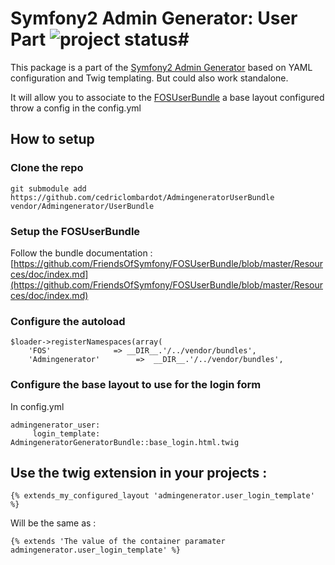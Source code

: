 # Symfony2 Admin Generator: User Part  ![project status](http://stillmaintained.com/cedriclombardot/AdmingeneratorUserBundle.png)#

This package is a part of the [Symfony2 Admin Generator](https://github.com/cedriclombardot/AdmingeneratorGeneratorBundle) based on YAML configuration and Twig templating.
But could also work standalone.

It will allow you to associate to the [FOSUserBundle](https://github.com/FriendsOfSymfony/FOSUserBundle) a base layout configured throw a config in the config.yml


## How to setup

### Clone the repo

````
git submodule add https://github.com/cedriclombardot/AdmingeneratorUserBundle vendor/Admingenerator/UserBundle
````

### Setup the FOSUserBundle

Follow the bundle documentation : [https://github.com/FriendsOfSymfony/FOSUserBundle/blob/master/Resources/doc/index.md](https://github.com/FriendsOfSymfony/FOSUserBundle/blob/master/Resources/doc/index.md)

### Configure the autoload

````
$loader->registerNamespaces(array(
    'FOS'              => __DIR__.'/../vendor/bundles',
    'Admingenerator'        =>  __DIR__.'/../vendor/bundles',
````
### Configure the base layout to use for the login form

In config.yml

````
admingenerator_user:
     login_template: AdmingeneratorGeneratorBundle::base_login.html.twig
````

## Use the twig extension in your projects :

````
{% extends_my_configured_layout 'admingenerator.user_login_template' %}
````

Will be the same as :

````
{% extends 'The value of the container paramater admingenerator.user_login_template' %}
````

